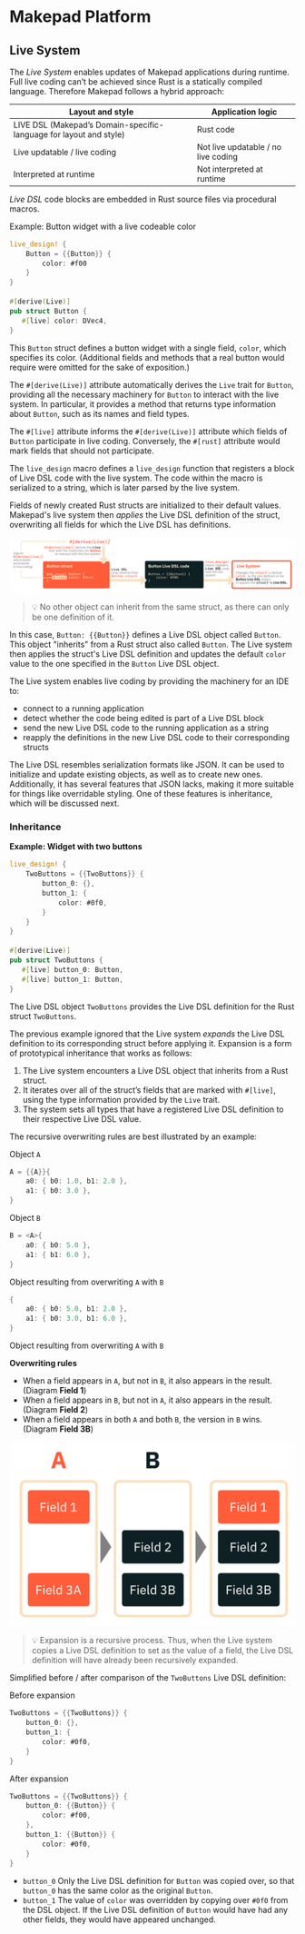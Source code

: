 # Makepad Platform

## Live System

The *Live System* enables updates of Makepad applications during runtime. Full live coding can’t be achieved since Rust is a statically compiled language. Therefore Makepad follows a hybrid approach:

| Layout and style | Application logic |
| --- | --- |
| LIVE DSL (Makepad’s Domain-specific-language for layout and style) | Rust code |
| Live updatable / live coding | Not live updatable / no live coding |
| Interpreted at runtime | Not interpreted at runtime |

*Live DSL* code blocks are embedded in Rust source files via procedural macros.

Example: Button widget with a live codeable color
```rust
live_design! {
    Button = {{Button}} {
        color: #f00
    }
}

#[derive(Live)]
pub struct Button {
   #[live] color: DVec4,
}
```

This `Button` struct defines a button widget with a single field, `color`, which specifies its color. (Additional fields and methods that a real button would require were omitted for the sake of exposition.)

The `#[derive(Live)]` attribute automatically derives the `Live` trait for `Button`, providing all the necessary machinery for `Button` to interact with the live system. In particular, it provides a method that returns type information about `Button`, such as its names and field types.

The `#[live]` attribute informs the `#[derive(Live)]` attribute which fields of `Button` participate in live coding. Conversely, the `#[rust]` attribute would mark fields that should not participate.

The `live_design` macro defines a `live_design` function that registers a block of Live DSL code with the live system. The code within the macro is serialized to a string, which is later parsed by the live system.

Fields of newly created Rust structs are initialized to their default values. Makepad's live system then *applies* the Live DSL definition of the struct, overwriting all fields for which the Live DSL has definitions.

![schematic system](images/Schematic_System.png)

> 💡 No other object can inherit from the same struct, as there can only be one definition of it.

In this case, `Button: {{Button}}` defines a Live DSL object called `Button`. This object "inherits" from a Rust struct also called `Button`. The Live system then applies the struct's Live DSL definition and updates the default `color` value to the one specified in the `Button` Live DSL object.

The Live system enables live coding by providing the machinery for an IDE to:

- connect to a running application
- detect whether the code being edited is part of a Live DSL block
- send the new Live DSL code to the running application as a string
- reapply the definitions in the new Live DSL code to their corresponding structs

The Live DSL resembles serialization formats like JSON. It can be used to initialize and update existing objects, as well as to create new ones. Additionally, it has several features that JSON lacks, making it more suitable for things like overridable styling. One of these features is inheritance, which will be discussed next.

### Inheritance

**Example: Widget with two buttons**

```rust
live_design! {
    TwoButtons = {{TwoButtons}} {
        button_0: {},
        button_1: {
            color: #0f0,
        }
    }
}

#[derive(Live)]
pub struct TwoButtons {
   #[live] button_0: Button,
   #[live] button_1: Button,
}
```

The Live DSL object `TwoButtons`  provides the Live DSL definition for the Rust struct `TwoButtons`.

The previous example ignored that the Live system *expands* the Live DSL definition to its corresponding struct before applying it. Expansion is a form of prototypical inheritance that works as follows:

1. The Live system encounters a Live DSL object that inherits from a Rust struct.
2. It iterates over all of the struct’s fields that are marked with `#[live]`, using the type information provided by the `Live` trait.
3. The system sets all types that have a registered Live DSL definition to their respective Live DSL value.

The recursive overwriting rules are best illustrated by an example:

Object `A`

```rust
A = {{A}}{
    a0: { b0: 1.0, b1: 2.0 },
    a1: { b0: 3.0 },
}
```

Object `B`

```rust
B = <A>{
    a0: { b0: 5.0 },
    a1: { b1: 6.0 },
}
```

Object resulting from overwriting `A` with `B`

```rust
{
    a0: { b0: 5.0, b1: 2.0 },
    a1: { b0: 3.0, b1: 6.0 },
}
```

Object resulting from overwriting `A` with `B`

**Overwriting rules**

- When a field appears in `A`, but not in `B`,
it also appears in the result. (Diagram **Field 1**)
- When a field appears in `B`, but not in `A`,
it also appears in the result. (Diagram **Field 2**)
- When a field appears in both `A` and both `B`,
the version in `B` wins. (Diagram **Field 3B**)

![inheritance.png](images/inheritance_s.png)

> 💡 Expansion is a recursive process. Thus, when the Live system copies a Live DSL definition to set as the value of a field, the Live DSL definition will have already been recursively expanded.

Simplified before / after comparison of the `TwoButtons` Live DSL definition:

Before expansion

```rust
TwoButtons = {{TwoButtons}} {
    button_0: {},
    button_1: {
        color: #0f0,
    }
}

```

After expansion

```rust
TwoButtons = {{TwoButtons}} {
    button_0: {{Button}} {
        color: #f00,
    },
    button_1: {{Button}} {
        color: #0f0,
    }
}
```

- `button_0`
Only the Live DSL definition for `Button` was copied over, so that `button_0` has the same color as the original `Button`.
- `button_1` 
The value of `color` was overridden by copying over `#0f0` from the DSL object.
If the Live DSL definition of `Button` would have had any other fields, they would have appeared unchanged.
